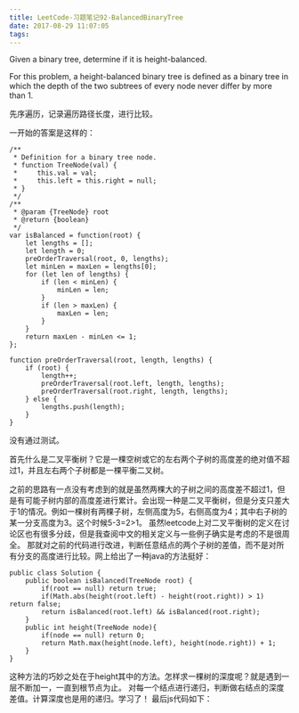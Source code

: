```yaml
---
title: LeetCode-习题笔记92-BalancedBinaryTree
date: 2017-08-29 11:07:05
tags:
---
```



Given a binary tree, determine if it is height-balanced.

For this problem, a height-balanced binary tree is defined as a binary tree in which the depth of the two subtrees of every node never differ by more than 1.

先序遍历，记录遍历路径长度，进行比较。

一开始的答案是这样的：

	/**
	 * Definition for a binary tree node.
	 * function TreeNode(val) {
	 *     this.val = val;
	 *     this.left = this.right = null;
	 * }
	 */
	/**
	 * @param {TreeNode} root
	 * @return {boolean}
	 */
	var isBalanced = function(root) {
	    let lengths = [];
	    let length = 0;
	    preOrderTraversal(root, 0, lengths);
	    let minLen = maxLen = lengths[0];
	    for (let len of lengths) {
	        if (len < minLen) {
	            minLen = len;
	        }
	        if (len > maxLen) {
	            maxLen = len;
	        }
	    }
	    return maxLen - minLen <= 1;
	};
	
	function preOrderTraversal(root, length, lengths) {
	    if (root) {
	        length++;
	        preOrderTraversal(root.left, length, lengths);
	        preOrderTraversal(root.right, length, lengths);
	    } else {
	        lengths.push(length);
	    }
	}

没有通过测试。

首先什么是二叉平衡树？它是一棵空树或它的左右两个子树的高度差的绝对值不超过1，并且左右两个子树都是一棵平衡二叉树。

之前的思路有一点没有考虑到的就是虽然两棵大的子树之间的高度差不超过1，但是有可能子树内部的高度差进行累计。会出现一种是二叉平衡树，但是分支只差大于1的情况。例如一棵树有两棵子树，左侧高度为5，右侧高度为4；其中右子树的某一分支高度为3。这个时候5-3=2>1。
虽然leetcode上对二叉平衡树的定义在讨论区也有很多分歧，但是我查阅中文的相关定义与一些例子确实是考虑的不是很周全。
那就对之前的代码进行改进，判断任意结点的两个子树的差值，而不是对所有分支的高度进行比较。网上给出了一种java的方法挺好：

	public class Solution {
	    public boolean isBalanced(TreeNode root) {
	        if(root == null) return true;
	        if(Math.abs(height(root.left) - height(root.right)) > 1) return false;
	        return isBalanced(root.left) && isBalanced(root.right);
	    }
	    public int height(TreeNode node){
	        if(node == null) return 0;
	        return Math.max(height(node.left), height(node.right)) + 1;
	    }
	}

这种方法的巧妙之处在于height其中的方法。怎样求一棵树的深度呢？就是遇到一层不断加一，一直到根节点为止。
对每一个结点进行递归，判断做右结点的深度差值。计算深度也是用的递归。学习了！
最后js代码如下：

